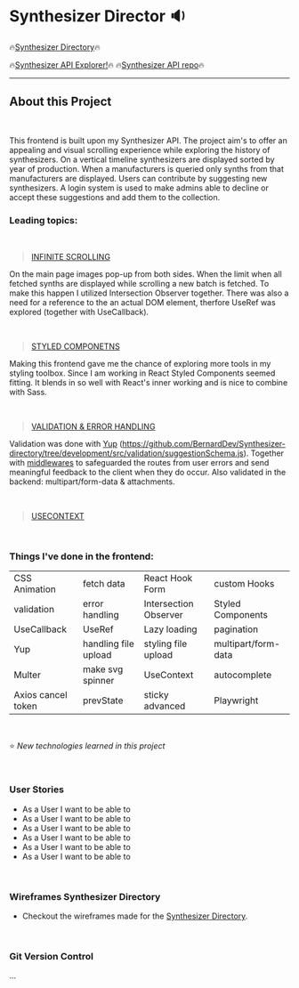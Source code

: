 # Synthesizer Director :sound:

:fire:[Synthesizer Directory](https://synthesizer-directory.netlify.app/):fire: <br>

:fire:[Synthesizer API Explorer!](https://synthesizer-api.netlify.app/):fire:
:fire:[Synthesizer API repo](https://github.com/BernardDev/Synthesizer-API):fire:

---

## About this Project

<br>

This frontend is built upon my Synthesizer API. The project aim's to offer an appealing and visual scrolling experience while exploring the history of synthesizers. On a vertical timeline synthesizers are displayed sorted by year of production. When a manufacturers is queried only synths from that manufacturers are displayed. Users can contribute by suggesting new synthesizers. A login system is used to make admins able to decline or accept these suggestions and add them to the collection.


### Leading topics:

<br>

> [INFINITE SCROLLING](https://github.com/BernardDev/Synthesizer-directory) <br>

On the main page images pop-up from both sides. When the limit when all fetched synths are displayed while scrolling a new batch is fetched. To make this happen I utilized Intersection Observer together. There was also a need for a reference to the an actual DOM element, therfore UseRef was explored (together with UseCallback).

<br>

> [STYLED COMPONETNS](https://github.com/BernardDev/Synthesizer-directory) <br>

Making this frontend gave me the chance of exploring more tools in my styling toolbox. Since I am working in React Styled Components seemed fitting. It blends in so well with React's inner working and is nice to combine with Sass.

<br>

> [VALIDATION & ERROR HANDLING](https://github.com/BernardDev/Synthesizer-API/tree/development/server) <br>

Validation was done with [Yup]() (https://github.com/BernardDev/Synthesizer-directory/tree/development/src/validation/suggestionSchema.js). Together with [middlewares](https://github.com/BernardDev/Synthesizer-API/tree/development/server/validators) to safeguarded the routes from user errors and send meaningful feedback to the client when they do occur.
Also validated in the backend: multipart/form-data & attachments.

<br>

> [USECONTEXT](https://github.com/BernardDev/Synthesizer-directory/tree/development) <br>


<br>


### Things I've done in the frontend:

|                              |                         |                          |                       |
| ---------------------------- | ----------------------- | ------------------------ | --------------------- |
| CSS Animation                | fetch data              | React Hook Form          | custom Hooks          |
| validation                   | error handling          | Intersection Observer    | Styled Components     |
| UseCallback                  | UseRef                  | Lazy loading             | pagination            |
| Yup                          | handling file upload    | styling file upload      | multipart/form-data   |
| Multer                       | make svg spinner        | UseContext               | autocomplete          |
| Axios cancel token           | prevState               | sticky advanced          | Playwright            |

<br>

:star: _New technologies learned in this project_

<br>

### User Stories

- As a User I want to be able to 
- As a User I want to be able to 
- As a User I want to be able to 
- As a User I want to be able to 
- As a User I want to be able to 
- As a User I want to be able to 

<br>


### Wireframes Synthesizer Directory

- Checkout the wireframes made for the [Synthesizer Directory](https://github.com/BernardDev/).

<br>

### Git Version Control

...

<br>
